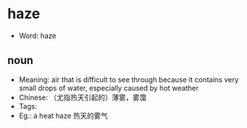 # haze

- Word: haze

## noun

- Meaning: air that is difficult to see through because it contains very small drops of water, especially caused by hot weather
- Chinese: （尤指热天引起的）薄雾，雾霭
- Tags: 
- Eg.: a heat haze 热天的雾气

